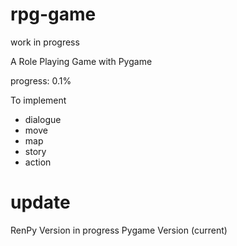 # rpg-game

work in progress

A Role Playing Game with Pygame

progress: 0.1%

To implement
- dialogue
- move
- map
- story
- action

# update
RenPy Version in progress
Pygame Version (current)
